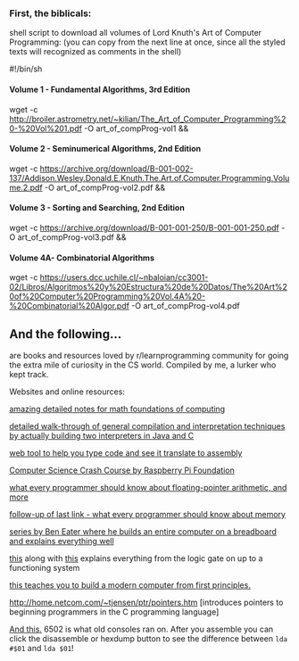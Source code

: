 ### First, the biblicals:

shell script to download all volumes of Lord Knuth's Art of Computer Programming: (you can copy from the next line at once, since all the styled texts will recognized as comments in the shell)

#!/bin/sh
#### Volume 1 - Fundamental Algorithms, 3rd Edition
wget -c http://broiler.astrometry.net/~kilian/The_Art_of_Computer_Programming%20-%20Vol%201.pdf -O art_of_compProg-vol1 &&

#### Volume 2 - Seminumerical Algorithms, 2nd Edition
wget -c https://archive.org/download/B-001-002-137/Addison.Wesley.Donald.E.Knuth.The.Art.of.Computer.Programming.Volume.2.pdf -O art_of_compProg-vol2.pdf &&

#### Volume 3 - Sorting and Searching, 2nd Edition
wget -c https://archive.org/download/B-001-001-250/B-001-001-250.pdf -O art_of_compProg-vol3.pdf &&

#### Volume 4A- Combinatorial Algorithms
wget -c https://users.dcc.uchile.cl/~nbaloian/cc3001-02/Libros/Algoritmos%20y%20Estructura%20de%20Datos/The%20Art%20of%20Computer%20Programming%20Vol.4A%20-%20Combinatorial%20Algor.pdf -O art_of_compProg-vol4.pdf




## And the following...
are books and resources loved by r/learnprogramming community for going the extra mile of curiosity in the CS world. Compiled by me, a lurker who kept track.

Websites and online resources:

[amazing detailed notes for math foundations of computing](https://people.eecs.berkeley.edu/~luca/cs103-14/index.html#notes)

[detailed walk-through of general compilation and interpretation techniques by actually building two interpreters in Java and C](https://craftinginterpreters.com/)

[web tool to help you type code and see it translate to assembly](https://godbolt.org/)

[Computer Science Crash Course by Raspberry Pi Foundation](https://www.youtube.com/playlist?list=PL8dPuuaLjXtNlUrzyH5r6jN9ulIgZBpdo)

[what every programmer should know about floating-pointer arithmetic, and more](https://docs.oracle.com/cd/E19957-01/806-3568/ncg_goldberg.html)

[follow-up of last link - what every programmer should know about memory](https://people.freebsd.org/~lstewart/articles/cpumemory.pdf)

[series by Ben Eater where he builds an entire computer on a breadboard and explains everything well](https://www.youtube.com/playlist?list=PLowKtXNTBypGqImE405J2565dvjafglHU)

[this](https://www.nand2tetris.org/) along with [this](http://nandgame.com/) explains everything from the logic gate on up to a functioning system

[this teaches you to build a modern computer from first principles.](https://www.coursera.org/learn/build-a-computer)

http://home.netcom.com/~tjensen/ptr/pointers.htm [introduces pointers to beginning programmers in the C programming language]

 [And this.](https://skilldrick.github.io/easy6502/) 6502 is what old consoles ran on. After you assemble you can click the disassemble or hexdump button to see the difference between `lda #$01` and `lda $01`!


